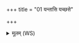 +++
title = "01 यन्तासि यच्छसे"

+++
<details><summary>मूलम् (WS)</summary>

यन्तासि यच्छसे हस्तावप रक्षांसि सेधसि ।  
प्रजां धनं च गृह्णानः परिहस्तो अभूदयम् ॥ १ ॥
</details>
